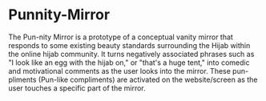 # Punnity-Mirror
The Pun-nity Mirror is a prototype of a conceptual vanity mirror that responds to some existing beauty standards surrounding the Hijab within the online hijab community. It turns negatively associated phrases such as "I look like an egg with the hijab on," or "that's a huge tent," into comedic and motivational comments as the user looks into the mirror. These pun-pliments (Pun-like compliments) are activated on the website/screen as the user touches a specific part of the mirror. 
